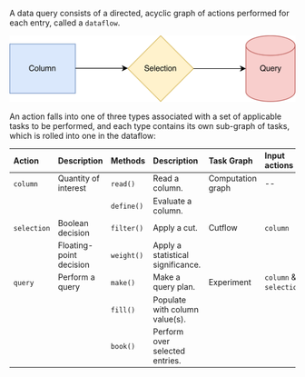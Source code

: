 A data query consists of a directed, acyclic graph of actions performed for each entry, called a `dataflow`.

![dataflow](../assets/dataflow.png)


An action falls into one of three types associated with a set of applicable tasks to be performed,
and each type contains its own sub-graph of tasks, which is rolled into one in the dataflow:

| Action | Description | Methods | Description | Task Graph | Input actions |
| :--- | :-- | :-- | :-- | :-- | :-- | 
| `column` | Quantity of interest | `read()` | Read a column. | Computation graph | -- |
| | | `define()` | Evaluate a column. | | |
| `selection` | Boolean decision | `filter()` | Apply a cut. | Cutflow | `column` |
| | Floating-point decision | `weight()` | Apply a statistical significance. | | |
| `query` | Perform a query | `make()` | Make a query plan. | Experiment | `column` & `selection` |
| | | `fill()` | Populate with column value(s). | | |
| | | `book()` | Perform over selected entries. | | |